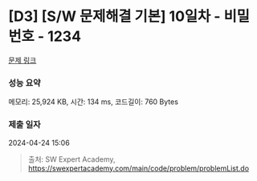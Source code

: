 # [D3] [S/W 문제해결 기본] 10일차 - 비밀번호 - 1234 

[문제 링크](https://swexpertacademy.com/main/code/problem/problemDetail.do?contestProbId=AV14_DEKAJcCFAYD) 

### 성능 요약

메모리: 25,924 KB, 시간: 134 ms, 코드길이: 760 Bytes

### 제출 일자

2024-04-24 15:06



> 출처: SW Expert Academy, https://swexpertacademy.com/main/code/problem/problemList.do